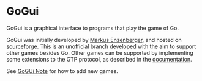GoGui
=====

GoGui is a graphical interface to programs that play the game of Go.

GoGui was initially developed by [Markus Enzenberger](https://github.com/enz), and hosted on [sourceforge](http://gogui.sourceforge.net/). This is an unofficial branch developed with the aim to support other games besides Go. Other games can be supported by implementing some extensions to the GTP protocol, as described in the [documentation](https://www.kayufu.com/gogui/rules.html).

See [GoGUi Note](https://hackmd.io/7PkZfrOcQWS4jx7z3v0tHg?view#step-7-Add-field-background) for how to add new games.
